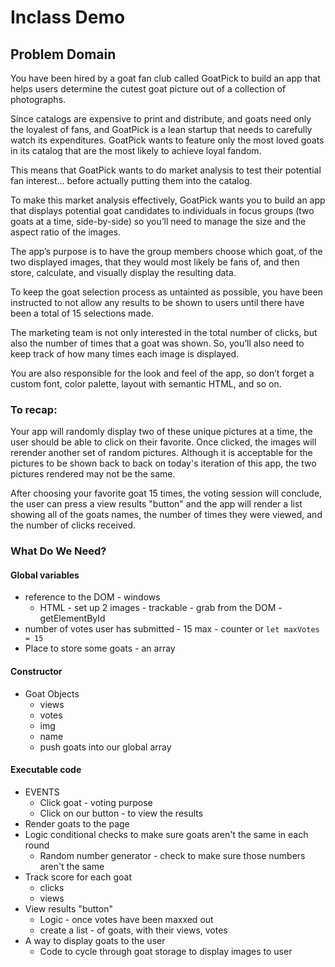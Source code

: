# Inclass Demo

## Problem Domain

You have been hired by a goat fan club called GoatPick to build an app that helps users determine the cutest goat picture out of a collection of photographs.  

Since catalogs are expensive to print and distribute, and goats need only the loyalest of fans, and GoatPick is a lean startup that needs to carefully watch its expenditures. GoatPick wants to feature only the most loved goats in its catalog that are the most likely to achieve loyal fandom.

This means that GoatPick wants to do market analysis to test their potential fan interest… before actually putting them into the catalog.

To make this market analysis effectively, GoatPick wants you to build an app that displays potential goat candidates to individuals in focus groups (two goats at a time, side-by-side) so you’ll need to manage the size and the aspect ratio of the images.

The app’s purpose is to have the group members choose which goat, of the two displayed images, that they would most likely be fans of, and then store, calculate, and visually display the resulting data.

To keep the goat selection process as untainted as possible, you have been instructed to not allow any results to be shown to users until there have been a total of 15 selections made.

The marketing team is not only interested in the total number of clicks, but also the number of times that a goat was shown. So, you’ll also need to keep track of how many times each image is displayed.

You are also responsible for the look and feel of the app, so don’t forget a custom font, color palette, layout with semantic HTML, and so on.

### To recap:  

Your app will randomly display two of these unique pictures at a time, the user should be able to click on their favorite.  Once clicked, the images will rerender another set of random pictures.  Although it is acceptable for the pictures to be shown back to back on today's iteration of this app, the two pictures rendered may not be the same.  

After choosing your favorite goat 15 times, the voting session will conclude, the user can press a view results "button" and the app will render a list showing all of the goats names, the number of times they were viewed, and the number of clicks received.

### What Do We Need?

#### Global variables

- reference to the DOM - windows
  - HTML - set up 2 images - trackable - grab from the DOM - getElementById
- number of votes user has submitted - 15 max - counter or `let maxVotes = 15`
- Place to store some goats - an array

#### Constructor

- Goat Objects
  - views
  - votes
  - img
  - name
  - push goats into our global array

#### Executable code

- EVENTS
  - Click goat - voting purpose
  - Click on our button - to view the results
- Render goats to the page
- Logic conditional checks to make sure goats aren't the same in each round
  - Random number generator - check to make sure those numbers aren't the same
- Track score for each goat
  - clicks
  - views
- View results "button"
  - Logic - once votes have been maxxed out
  - create a list - of goats, with their views, votes
- A way to display goats to the user
  - Code to cycle through goat storage to display images to user
